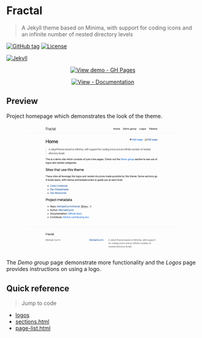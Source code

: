 # Fractal
> A Jekyll theme based on Minima, with support for coding icons and an infinite number of nested directory levels

[![GitHub tag](https://img.shields.io/github/tag/MichaelCurrin/fractal?include_prereleases&sort=semver)](https://github.com/MichaelCurrin/fractal/releases/)
[![License](https://img.shields.io/badge/License-MIT-blue)](/docs/license.md)

[![Jekyll](https://img.shields.io/badge/Jekyll-3.9-blue?logo=jekyll&logoColor=white)](https://jekyllrb.com)


<div align="center">

[![View demo - GH Pages](https://img.shields.io/badge/View_demo-GH_Pages-2ea44f?style=for-the-badge)](https://michaelcurrin.github.io/fractal/)

[![View - Documentation](https://img.shields.io/badge/View-Documentation-blue?style=for-the-badge)](/docs/)

</div>


## Preview

Project homepage which demonstrates the look of the theme.

<div align="center">
    <a href="https://michaelcurrin.github.io/fractal/">
        <img src="/sample.png" alt="Sample screenshot" title="Sample screenshot" width="400" />
    </a>
</div>

 The _Demo group_ page demonstrate more functionality and the _Logos_ page provides instructions on using a logo.
 

## Quick reference
> Jump to code

- [logos](/_includes/logos/)
- [sections.html](/_includes/structure/sections.html)
- [page-list.html](/_includes/structure/page-list.html)
